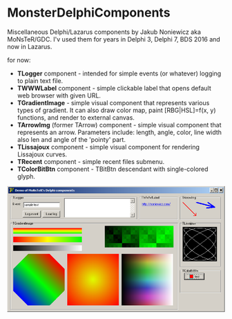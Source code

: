 # MonsterDelphiComponents
Miscellaneous Delphi/Lazarus components by Jakub Noniewicz aka MoNsTeR/GDC.
I'v used them for years in Delphi 3, Delphi 7, BDS 2016 and now in Lazarus.

for now:
- **TLogger** component - intended for simple events (or whatever) logging to plain text file.
- **TWWWLabel** component - simple clickable label that opens default web browser with given URL.
- **TGradientImage** - simple visual component that represents various types of gradient.
  It can also draw color map, paint [RBG|HSL]=f(x, y) functions,
  and render to external canvas.
- **TArrowImg** (former TArrow) component - simple visual component that represents an arrow.
  Parameters include: length, angle, color, line width also len and angle of the 'pointy' part.
- **TLissajoux** component - simple visual component for rendering Lissajoux curves.
- **TRecent** component - simple recent files submenu.
- **TColorBitBtn** component - TBitBtn descendant with single-colored glyph.

![demo screenshot](/demo.png?raw=true "demo screenshot")
